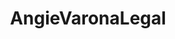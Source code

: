 ---
title: AngieVaronaLegal
crosslinks:
- Random_Acts_Of_Amazon
- shorthairedhotties
- explainlikeimfive
- AngieVarona
- NSFW_GIF
---